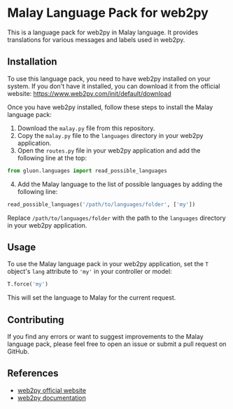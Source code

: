 # Malay Language Pack for web2py

This is a language pack for web2py in Malay language. It provides translations for various messages and labels used in web2py.

## Installation

To use this language pack, you need to have web2py installed on your system. If you don't have it installed, you can download it from the official website: https://www.web2py.com/init/default/download

Once you have web2py installed, follow these steps to install the Malay language pack:

1. Download the `malay.py` file from this repository.
2. Copy the `malay.py` file to the `languages` directory in your web2py application.
3. Open the `routes.py` file in your web2py application and add the following line at the top:

```python
from gluon.languages import read_possible_languages
```

4. Add the Malay language to the list of possible languages by adding the following line:

```python
read_possible_languages('/path/to/languages/folder', ['my'])
```

Replace `/path/to/languages/folder` with the path to the `languages` directory in your web2py application.

## Usage

To use the Malay language pack in your web2py application, set the `T` object's `lang` attribute to `'my'` in your controller or model:

```python
T.force('my')
```

This will set the language to Malay for the current request.

## Contributing

If you find any errors or want to suggest improvements to the Malay language pack, please feel free to open an issue or submit a pull request on GitHub.

## References

- [web2py official website](https://www.web2py.com/)
- [web2py documentation](https://www.web2py.com/books/default/chapter/29/00/introduction)